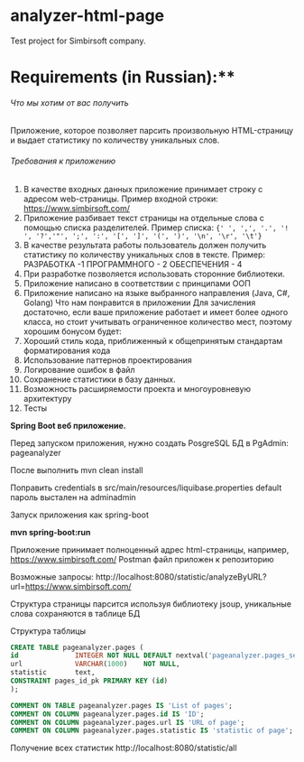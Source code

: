 # analyzer-html-page
Test project for Simbirsoft company. 


# Requirements (in Russian):**

###### Что мы хотим от вас получить

Приложение, которое позволяет парсить произвольную HTML-страницу и выдает статистику по количеству уникальных слов.

###### Требования к приложению
1. В качестве входных данных приложение принимает строку с адресом
   web-страницы. Пример входной строки: https://www.simbirsoft.com/
2. Приложение разбивает текст страницы на отдельные слова с помощью
   списка разделителей.
   Пример списка:
   `{' ', ',', '.', '! ', '?','"', ';', ':', '[', ']', '(', ')', '\n', '\r', '\t'}`
3. В качестве результата работы пользователь должен получить статистику по
   количеству уникальных слов в тексте.
   Пример:
   РАЗРАБОТКА -1
   ПРОГРАММНОГО - 2
   ОБЕСПЕЧЕНИЯ - 4
4. При разработке позволяется использовать сторонние библиотеки.
5. Приложение написано в соответствии с принципами ООП
6. Приложение написано на языке выбранного направления (Java, C#, Golang)
   Что нам понравится в приложении
   Для зачисления достаточно, если ваше приложение работает и
   имеет более одного класса, но стоит учитывать ограниченное количество мест, поэтому хорошим бонусом будет:
1. Хороший стиль кода, приближенный к общепринятым стандартам
   форматирования кода
2. Использование паттернов проектирования
3. Логирование ошибок в файл
4. Сохранение статистики в базу данных.
5. Возможность расширяемости проекта и многоуровневую архитектуру
6. Тесты


**Spring Boot веб приложение.**

Перед запуском приложения, нужно создать PosgreSQL БД в PgAdmin: pageanalyzer

После выполнить mvn clean install

Поправить credentials в src/main/resources/liquibase.properties
default пароль выстален на adminadmin

Запуск приложения как spring-boot 

**mvn spring-boot:run**


Приложение принимает полноценный адрес html-страницы, например, https://www.simbirsoft.com/
Postman файл приложен к репозиторию

Возможные запросы:
http://localhost:8080/statistic/analyzeByURL?url=https://www.simbirsoft.com/

Структура страницы парсится используя библиотеку jsoup, уникальные слова сохраняются в таблице БД

Структура таблицы

```sql
CREATE TABLE pageanalyzer.pages (
id              INTEGER NOT NULL DEFAULT nextval('pageanalyzer.pages_seq'),
url             VARCHAR(1000)    NOT NULL,
statistic       text,
CONSTRAINT pages_id_pk PRIMARY KEY (id)
);

COMMENT ON TABLE pageanalyzer.pages IS 'List of pages';
COMMENT ON COLUMN pageanalyzer.pages.id IS 'ID';
COMMENT ON COLUMN pageanalyzer.pages.url IS 'URL of page';
COMMENT ON COLUMN pageanalyzer.pages.statistic IS 'statistic of page';
```

Получение всех статистик
http://localhost:8080/statistic/all
